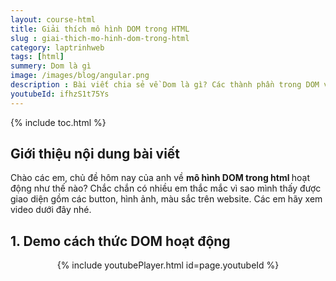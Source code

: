 ```yaml
---
layout: course-html
title: Giải thích mô hình DOM trong HTML
slug : giai-thich-mo-hinh-dom-trong-html
category: laptrinhweb
tags: [html]
summery: Dom là gì 
image: /images/blog/angular.png
description : Bài viết chia sẻ về Dom là gì? Các thành phần trong DOM và cách mà trình duyệt có thể vẽ lên giao diện cho người dùng
youtubeId: ifhzS1t75Ys
---
```


{% include toc.html %}

## **Giới thiệu nội dung bài viết**

Chào các em, chủ đề hôm nay của anh về <b> mô hình DOM trong html </b> hoạt động như thế nào? Chắc chắn có nhiều em thắc mắc vì sao mình thấy được giao diện gồm các button, hình ảnh, màu sắc trên website. Các em hãy xem video dưới đây nhé.



## **1. Demo cách thức DOM hoạt động**


<center>
{% include youtubePlayer.html id=page.youtubeId %}
</center>





